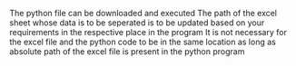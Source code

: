 The python file can be downloaded and executed
The path of the excel sheet whose data is to be seperated is to be updated based on your requirements in the respective place in the program
It is not necessary for the excel file and the python code to be in the same location as long as absolute path of the excel file is present in the python program
